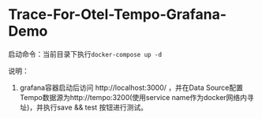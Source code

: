 # Trace-For-Otel-Tempo-Grafana-Demo

启动命令：当前目录下执行```docker-compose up -d```

说明：
1. grafana容器启动后访问 http://localhost:3000/ ，并在Data Source配置Tempo数据源为http://tempo:3200(使用service name作为docker网络内寻址)，并执行save && test 按钮进行测试。

